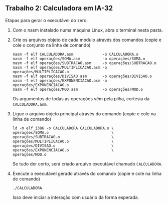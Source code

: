 ## Trabalho 2: Calculadora em IA-32
Etapas para gerar o executável do zero:

1.  Com o nasm instalado numa máquina Linux,
    abra o terminal nesta pasta.
    
2. Crie os arquivos objeto de cada módulo através dos comandos (copie e cole o conjunto na linha de comando)
	```
    nasm -f elf CALCULADORA.asm             -o CALCULADORA.o 
    nasm -f elf operações/SOMA.asm			-o operações/SOMA.o
    nasm -f elf operações/SUBTRACAO.asm		-o operações/SUBTRACAO.o
    nasm -f elf operações/MULTIPLICACAO.asm	-o operações/MULTIPLICACAO.o
    nasm -f elf operações/DIVISAO.asm		-o operações/DIVISAO.o
    nasm -f elf operações/EXPONENCIACAO.asm	-o operações/EXPONENCIACAO.o
    nasm -f elf operações/MOD.asm 			-o operações/MOD.o
	```  
	Os argumentos de todas as operações vêm pela pilha, cortesia da `CALCULADORA.asm`.
	
3.  Ligue o arquivo objeto principal através do comando (copie e cole na linha de comando)
	```
    ld -m elf_i386 -o CALCULADORA CALCULADORA.o \
    operações/SOMA.o                            \
    operações/SUBTRACAO.o                       \
    operações/MULTIPLICACAO.o                   \
    operações/DIVISAO.o                         \
    operações/EXPONENCIACAO.o                   \
    operações/MOD.o
	```
	Se tudo der certo, será criado arquivo executável chamado `CALCULADORA`.
	
4.  Execute o executável gerado através do comando (copie e cole na linha de comando)
	```
	./CALCULADORA
	```
	Isso deve iniciar a interação com usuário da forma esperada.  
